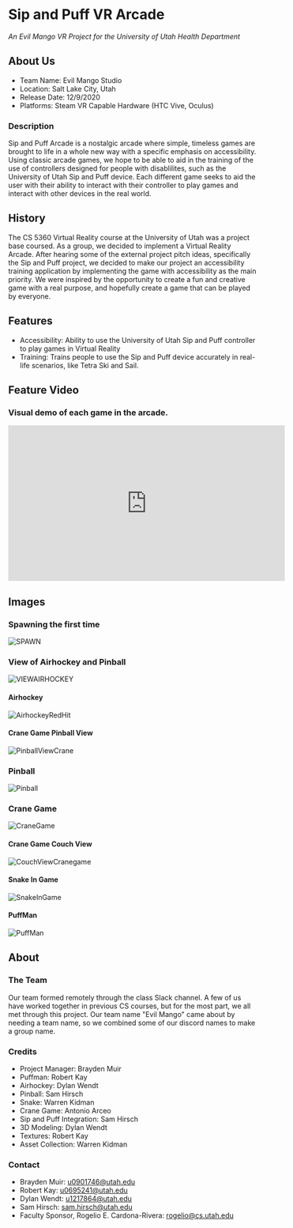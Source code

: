 # Sip and Puff VR Arcade

*An Evil Mango VR Project for the University of Utah Health Department*


## About Us

- Team Name: Evil Mango Studio
- Location: Salt Lake City, Utah
- Release Date: 12/9/2020
- Platforms: Steam VR Capable Hardware (HTC Vive, Oculus)

### Description

Sip and Puff Arcade is a nostalgic arcade where simple, timeless games are brought to life in a whole new way with a specific emphasis on accessibility. Using classic arcade games, we hope to be able to aid in the training of the use of controllers designed for people with disablilites, such as the University of Utah Sip and Puff device. Each different game seeks to aid the user with their ability to interact with their controller to play games and interact with other devices in the real world.

## History

The CS 5360 Virtual Reality course at the University of Utah was a project base coursed. As a group, we decided to implement a Virtual Reality Arcade. After hearing some of the external project pitch ideas, specifically the Sip and Puff project, we decided to make our project an accessibility training application by implementing the game with accessibility as the main priority. We were inspired by the opportunity to create a fun and creative game with a real purpose, and hopefully create a game that can be played by everyone.


## Features

- Accessibility: Ability to use the University of Utah Sip and Puff controller to play games in Virtual Reality
- Training: Trains people to use the Sip and Puff device accurately in real-life scenarios, like Tetra Ski and Sail.

## Feature Video
### Visual demo of each game in the arcade.
<iframe width="560" height="315" src="https://www.youtube.com/embed/RSS15FFwwLA" frameborder="0" allow="accelerometer; autoplay; clipboard-write; encrypted-media; gyroscope; picture-in-picture" allowfullscreen>
</iframe>

## Images

### Spawning the first time
![SPAWN](./SipAndPuffArcadeImages/MainArcadeSpawn.png)

### View of Airhockey and Pinball
![VIEWAIRHOCKEY](./SipAndPuffArcadeImages/AirhockeySpawnView.png)

#### Airhockey
<img src="./SipAndPuffArcadeImages/AirhockeyRedpuck.png" alt="AirhockeyRedHit">

#### Crane Game Pinball View
<img src="./SipAndPuffArcadeImages/CraneToPinball.png" alt="PinballViewCrane">

### Pinball
<img src="./SipAndPuffArcadeImages/PinballGame.png" alt="Pinball">

### Crane Game
<img src="./SipAndPuffArcadeImages/CraneGame.png" alt="CraneGame">

#### Crane Game Couch View
<img src="./SipAndPuffArcadeImages/CraneBehindCouch.png" alt="CouchViewCranegame">

#### Snake In Game
<img src="./SipAndPuffArcadeImages/SnakeLength2.png" alt="SnakeInGame">

#### PuffMan
<img src="./SipAndPuffArcadeImages/PuffManDeadSpawn.png" alt="PuffMan">

## About

### The Team
Our team formed remotely through the class Slack channel. A few of us have worked together in previous CS courses, but for the most part, we all met through this project. Our team name "Evil Mango" came about by needing a team name, so we combined some of our discord names to make a group name. 

### Credits
- Project Manager: Brayden Muir
- Puffman: Robert Kay
- Airhockey: Dylan Wendt
- Pinball: Sam Hirsch
- Snake: Warren Kidman
- Crane Game: Antonio Arceo
- Sip and Puff Integration: Sam Hirsch
- 3D Modeling: Dylan Wendt
- Textures: Robert Kay
- Asset Collection: Warren Kidman

### Contact
- Brayden Muir: u0901746@utah.edu
- Robert Kay: u0695241@utah.edu
- Dylan Wendt: u1217864@utah.edu
- Sam Hirsch: sam.hirsch@utah.edu
- Faculty Sponsor, Rogelio E. Cardona-Rivera: rogelio@cs.utah.edu

